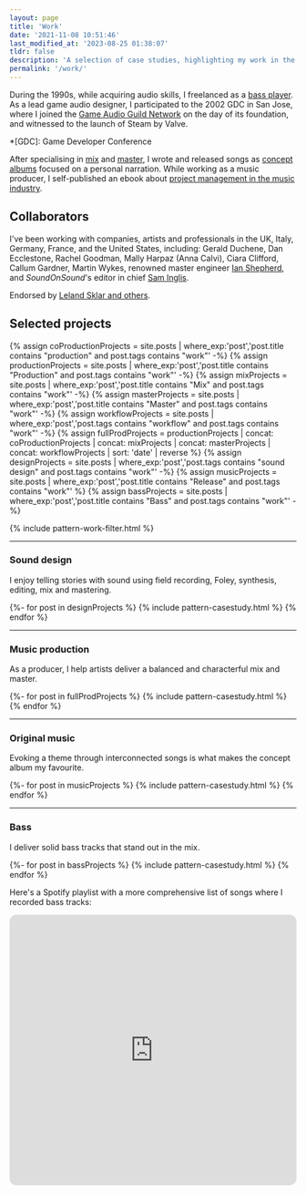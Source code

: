 ```yaml
---
layout: page
title: 'Work'
date: '2021-11-08 10:51:46'
last_modified_at: '2023-08-25 01:38:07'
tldr: false
description: 'A selection of case studies, highlighting my work in the audio industry, spanning three decades.'
permalink: '/work/'
---
```

During the 1990s, while acquiring audio skills, I freelanced as a [bass player](/blog/tag/bass/). As a lead game audio designer, I participated to the 2002 GDC in San Jose, where I joined the [Game Audio Guild Network](/work/sound-design/ruff-trigger-playstation2-game/#game-developer-conference-and-gang) on the day of its foundation, and witnessed to the launch of Steam by Valve.

*[GDC]: Game Developer Conference

After specialising in [mix](/blog/tag/mix/) and [master](/blog/tag/master/), I wrote and released songs as [concept albums](/blog/tag/original-music/) focused on a personal narration. While working as a music producer, I self-published an ebook about [project management in the music industry](/blog/project-management/).

## Collaborators

I've been working with companies, artists and professionals in the UK, Italy, Germany, France, and the United States, including: Gerald Duchene, Dan Ecclestone, Rachel Goodman, Mally Harpaz (Anna Calvi), Ciara Clifford, Callum Gardner, Martin Wykes, renowned master engineer [Ian Shepherd](https://productionadvice.co.uk/about/), and _SoundOnSound_'s editor in chief [Sam Inglis](https://www.soundonsound.com/author/sam-inglis).

Endorsed&nbsp;by [Leland Sklar and others](/work/endorsements/).

## Selected projects

{% assign coProductionProjects = site.posts | where_exp:'post','post.title contains "production" and post.tags contains "work"' -%}
{% assign productionProjects = site.posts | where_exp:'post','post.title contains "Production" and post.tags contains "work"' -%}
{% assign mixProjects = site.posts | where_exp:'post','post.title contains "Mix" and post.tags contains "work"' -%}
{% assign masterProjects = site.posts | where_exp:'post','post.title contains "Master" and post.tags contains "work"' -%}
{% assign workflowProjects = site.posts | where_exp:'post','post.tags contains "workflow" and post.tags contains "work"' -%}
{% assign fullProdProjects = productionProjects | concat: coProductionProjects | concat: mixProjects | concat: masterProjects | concat: workflowProjects | sort: 'date' | reverse %}
{% assign designProjects = site.posts | where_exp:'post','post.tags contains "sound design" and post.tags contains "work"' -%}
{% assign musicProjects = site.posts | where_exp:'post','post.title contains "Release" and post.tags contains "work"' %}
{% assign bassProjects = site.posts | where_exp:'post','post.title contains "Bass" and post.tags contains "work"' -%}

{% include pattern-work-filter.html %}

<hr>

<div class="case-studies h-feed">
	<h3 id="sound-design"><strong>Sound design</strong></h3>
	<p>I enjoy telling stories with sound using field recording, Foley, synthesis, editing, mix and mastering.</p>
	{%- for post in designProjects %}
	{% include pattern-casestudy.html %}
	{% endfor %}
</div>

<hr>

<div class="case-studies h-feed">
	<h3 id="music-production"><strong>Music production</strong></h3>
	<p>As a producer, I help artists deliver a balanced and characterful mix and master.</p>
	{%- for post in fullProdProjects %}
	{% include pattern-casestudy.html %}
	{% endfor %}
</div>

<hr>

<div class="case-studies h-feed">
	<h3 id="original-music"><strong>Original music</strong></h3>
	<p>Evoking a theme through interconnected songs is what makes the concept album my favourite.</p>
	{%- for post in musicProjects %}
	{% include pattern-casestudy.html %}
	{% endfor %}
</div>

<hr>

<div class="case-studies h-feed">
	<h3 id="bass"><strong>Bass</strong></h3>
	<p>I deliver solid bass tracks that stand out in the mix.</p>
	{%- for post in bassProjects %}
	{% include pattern-casestudy.html %}
	{% endfor %}
	<p>Here's a Spotify playlist with a more comprehensive list of songs where I recorded bass tracks:</p>
	<iframe style="border-radius:12px" src="https://open.spotify.com/embed/playlist/1EC2Hm0xSywc5pITPMhuIA?utm_source=generator" width="100%" height="475" frameBorder="0" allowfullscreen="" allow="autoplay; clipboard-write; encrypted-media; fullscreen; picture-in-picture" loading="lazy"></iframe>
</div>